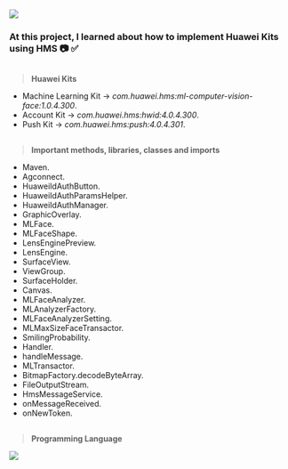 #
# ![](https://i.imgur.com/NZaR2TE.png)

### At this project, I learned about how to implement Huawei Kits using HMS :camera: :white_check_mark:
##

> **Huawei Kits**

- Machine Learning Kit -> _com.huawei.hms:ml-computer-vision-face:1.0.4.300_.
- Account Kit -> _com.huawei.hms:hwid:4.0.4.300_.
- Push Kit -> _com.huawei.hms:push:4.0.4.301_.
##
> **Important methods, libraries, classes and imports**

- Maven.
- Agconnect.
- HuaweiIdAuthButton.
- HuaweiIdAuthParamsHelper.
- HuaweiIdAuthManager.
- GraphicOverlay.
- MLFace.
- MLFaceShape.
- LensEnginePreview.
- LensEngine.
- SurfaceView.
- ViewGroup.
- SurfaceHolder.
- Canvas.
- MLFaceAnalyzer.
- MLAnalyzerFactory.
- MLFaceAnalyzerSetting.
- MLMaxSizeFaceTransactor.
- SmilingProbability.
- Handler.
- handleMessage.
- MLTransactor.
- BitmapFactory.decodeByteArray.
- FileOutputStream.
- HmsMessageService.
- onMessageReceived.
- onNewToken.

##

> **Programming Language**

   ![](https://i.imgur.com/VmmDj6j.png)
#
